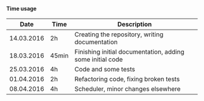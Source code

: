 #### Time usage
Date | Time | Description
-----------|----|---------------------------------------------------------
14.03.2016 | 2h | Creating the repository, writing documentation
18.03.2016 | 45min | Finishing initial documentation, adding some initial code
25.03.2016 | 4h | Code and some tests
01.04.2016 | 2h | Refactoring code, fixing broken tests
08.04.2016 | 4h | Scheduler, minor changes elsewhere
